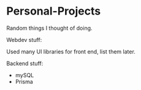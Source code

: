 # Personal-Projects
Random things I thought of doing.


Webdev stuff:

Used many UI libraries for front end, list them later.

Backend stuff:
- mySQL
- Prisma
